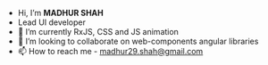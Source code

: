 - Hi, I’m **MADHUR SHAH**
- Lead UI developer
- 🌱 I’m currently RxJS, CSS and JS animation
- 💞️ I’m looking to collaborate on web-components angular libraries
- 📫 How to reach me - madhur29.shah@gmail.com 

<!---
madhur29shah87/madhur29shah87 is a ✨ special ✨ repository because its `README.md` (this file) appears on your GitHub profile.
You can click the Preview link to take a look at your changes.
--->
